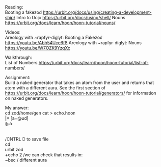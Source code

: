 Reading:<br>
Booting a fakezod https://urbit.org/docs/using/creating-a-development-ship/
Intro to Dojo https://urbit.org/docs/using/shell/
Nouns https://urbit.org/docs/learn/hoon/hoon-tutorial/nouns/

Videos:<br>
Areology with ~rapfyr-diglyt: Booting a Fakezod https://youtu.be/Abh54Uce6f8
Areology with ~rapfyr-diglyt: Nouns https://youtu.be/W7OZK9YzqXc

Walkthrough:<br>
List of Numbers  https://urbit.org/docs/learn/hoon/hoon-tutorial/list-of-numbers/

Assignment:<br>
Build a naked generator that takes an atom from the user and returns that atom with a different aura. See the first section of https://urbit.org/docs/learn/hoon/hoon-tutorial/generators/ for information on naked generators.


My answer:<br>
cd zod/home/gen cat > echo.hoon <br>
|=  [a=@ud] <br>
`@p`a <br>
<br>
<br>
/CNTRL D to save file <br>
cd <br>
urbit zod <br>
+echo 2 /we can check that results in: <br>
~bec / different aura
